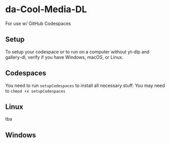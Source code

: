 # da-Cool-Media-DL

For use w/ GitHub Codespaces

## Setup

To setup your codespace or to run on a computer without yt-dlp and gallery-dl, verify if you have Windows, macOS, or Linux.

## Codespaces

You need to run `setupCodespaces` to install all necessary stuff. You may need to `chmod +x setupCodespaces`

## Linux

tba

## Windows
